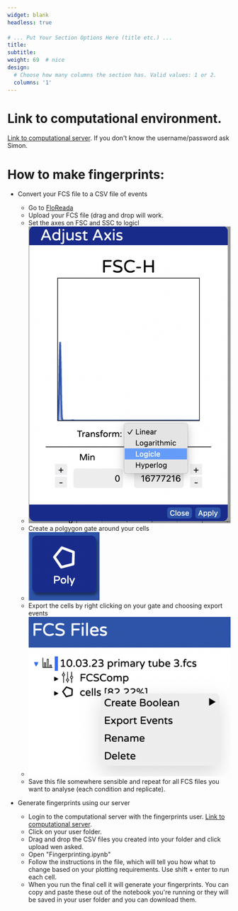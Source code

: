```yaml
---
widget: blank
headless: true

# ... Put Your Section Options Here (title etc.) ...
title:
subtitle:
weight: 69  # nice
design:
  # Choose how many columns the section has. Valid values: 1 or 2.
  columns: '1'
---
```


# Link to computational environment.

[Link to computational server](http://139.184.170.218:8000). If you don't know the username/password ask Simon.



# How to make fingerprints:

- Convert your FCS file to a CSV file of events
  - Go to [FloReada](https://floreada.io/analysis) 
  - Upload your FCS file (drag and drop will work.
  - Set the axes on FSC and SSC to logicl
  - ![Axes](axes.png)
  - Create a polgygon gate around your cells
  - ![polyGate](polyGate.png)
  - Export the cells by right clicking on your gate and choosing export events
  - ![export](events.png)
  - Save this file somewhere sensible and repeat for all FCS files you want to analyse (each condition and replicate).
 
- Generate fingerprints using our server
  - Login to the computational server with the fingerprints user. [Link to computational server](http://139.184.170.218:8000).
  - Click on your user folder.
  - Drag and drop the CSV files you created into your folder and click upload wen asked.
  - Open "Fingerprinting.ipynb"
  - Follow the instructions in the file, which will tell you how what to change based on your plotting requirements. Use shift + enter to run each cell. 
  - When you run the final cell it will generate your fingerprints. You can copy and paste these out of the notebook you're running or they will be saved in your user folder and you can download them.
